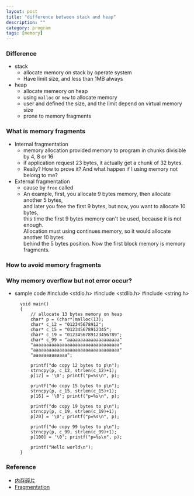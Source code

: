 ```yaml
---
layout: post
title: "difference between stack and heap"
description: ""
category: program 
tags: [memory]
---
```


### Difference
* stack 
  - allocate memory on stack by operate system
  - Have limit size, and less than 1MB always
* heap 
  - allocate memeory on heap
  - using `malloc` or `new` to allocate memory
  - user and defined the size, and the limit depend on virtual memory size
  - prone to memory fragments

### What is memory fragments
* Internal fragmentation 
  - memory allocation provided memory to program in chunks divisible by 4, 8 or 16
  - if application request 23 bytes, it actually get a chunk of 32 bytes. 
  - Really? How to prove it? And what happen if I using memory not belong to me?
* External fragmentation 
  - cause by `free` called
  - An example, first, you allocate 9 bytes memory, then allocate another 5 bytes,  
    and later you free the first 9 bytes, but now, you want to allocate 10 bytes,  
    this time the first 9 bytes memory can't be used, because it is not enough.  
    Allocation must using continues memory, so it would allocate another 10 bytes  
    behind the 5 bytes position. Now the first block memory is memory fragments.

### How to avoid memory fragments

### Why memory overflow but not error occur?
* sample code
		#include <stdio.h>
		#include <stdlib.h>
		#include <string.h>

		void main()
		{
			// allocate 13 bytes memory on heap
			char* p = (char*)malloc(13);
			char* c_12 = "012345678912";
			char* c_15 = "012345678912345";
			char* c_19 = "0123456789123456789";
			char* c_99 = "aaaaaaaaaaaaaaaaaaaa"
			"aaaaaaaaaaaaaaaaaaaaaaaaaaaaaaaaa"
			"aaaaaaaaaaaaaaaaaaaaaaaaaaaaaaaaa"
			"aaaaaaaaaaaaa";

			printf("do copy 12 bytes to p\n");
			strncpy(p, c_12, strlen(c_12)+1);
			p[12] = '\0'; printf("p=%s\n", p);

			printf("do copy 15 bytes to p\n");
			strncpy(p, c_15, strlen(c_15)+1);
			p[16] = '\0'; printf("p=%s\n", p);

			printf("do copy 19 bytes to p\n");
			strncpy(p, c_19, strlen(c_19)+1);
			p[20] = '\0'; printf("p=%s\n", p);

			printf("do copy 99 bytes to p\n");
			strncpy(p, c_99, strlen(c_99)+1);
			p[100] = '\0'; printf("p=%s\n", p);

			printf("Hello world\n");
		}

### Reference
* [内存碎片](http://blog.csdn.net/xuzhonghai/article/details/7285821)
* [Fragmentation](https://en.wikipedia.org/wiki/Fragmentation_(computing))
